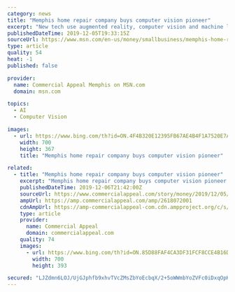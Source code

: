 ```yaml
---
category: news
title: "Memphis home repair company buys computer vision pioneer"
excerpt: "New tech use augmented reality, computer vision and machine learning to help service technicians diagnose breakdowns in customer's homes."
publishedDateTime: 2019-12-05T19:33:15Z
sourceUrl: https://www.msn.com/en-us/money/smallbusiness/memphis-home-repair-company-buys-computer-vision-pioneer/ar-BBXOtjP
type: article
quality: 54
heat: -1
published: false

provider:
  name: Commercial Appeal Memphis on MSN.com
  domain: msn.com

topics:
  - AI
  - Computer Vision

images:
  - url: https://www.bing.com/th?id=ON.4F4B320E12395FB67AE4B4F1A7520E7A
    width: 700
    height: 367
    title: "Memphis home repair company buys computer vision pioneer"

related:
  - title: "Memphis home repair company buys computer vision pioneer"
    excerpt: "Memphis home repair company buys computer vision pioneer New tech use augmented reality, computer vision and machine learning to help service technicians diagnose breakdowns in customer's homes. Check out this story on commercialappeal.com: https://www.commercialappeal.com/story/money/2019/12/05/frontdoor-buys-portland-startup-streem-computer ..."
    publishedDateTime: 2019-12-06T21:42:00Z
    sourceUrl: https://www.commercialappeal.com/story/money/2019/12/05/frontdoor-buys-portland-startup-streem-computer-vision-home-repairs/2618072001/
    ampUrl: https://amp.commercialappeal.com/amp/2618072001
    cdnAmpUrl: https://amp-commercialappeal-com.cdn.ampproject.org/c/s/amp.commercialappeal.com/amp/2618072001
    type: article
    provider:
      name: Commercial Appeal
      domain: commercialappeal.com
    quality: 74
    images:
      - url: https://www.bing.com/th?id=ON.85D88FAF4CA3DF31FCF8CCE4B16D294A
        width: 700
        height: 393

secured: "LJZdmn6LOJ/UjGJphfb9xhvTVcZMsZbYoEcbqX/2+5oWWmbYoZVFc0iDxqOpKkcvPslJwbDtFVnUBNcwjXVuolPzsot8M6w4CLLIIh7YNLDBsd9w1ssuQjsirYsDSslG9BquqxM593bcIwCAKeenzfXy8gbMWUoyAc3EWUpU0emEVLyX5chQx+DbqkxoG+vuIfZ22SBC6PKvnofVDZ0bWyH+DjaaFzY/yADk4VosCdjUuFYy1GxkogHmJAL62B6ksTaFWqzWNESt3yNwWv2Slg==;EA6uv6pUJbHG1rRR88mumQ=="
---
```


